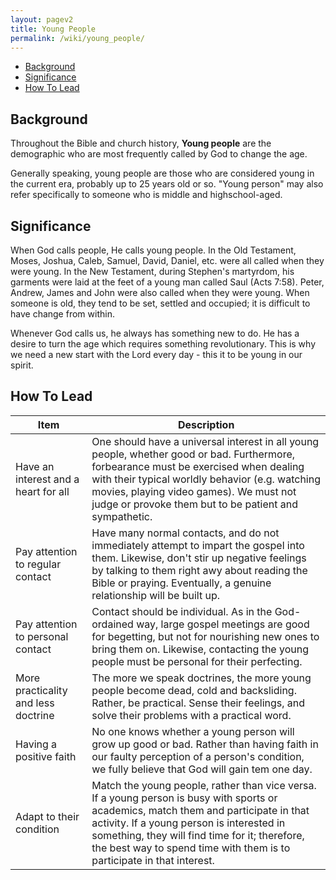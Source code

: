 ```yaml
---
layout: pagev2
title: Young People
permalink: /wiki/young_people/
---
```

- [Background](#background)
- [Significance](#significance)
- [How To Lead](#how-to-lead)

## Background

Throughout the Bible and church history, **Young people** are the demographic who are most frequently called by God to change the age.

Generally speaking, young people are those who are considered young in the current era, probably up to 25 years old or so. "Young person" may also refer specifically to someone who is middle and highschool-aged.

## Significance

When God calls people, He calls young people. In the Old Testament, Moses, Joshua, Caleb, Samuel, David, Daniel, etc. were all called when they were young. In the New Testament, during Stephen's martyrdom, his garments were laid at the feet of a young man called Saul (Acts 7:58). Peter, Andrew, James and John were also called when they were young. When someone is old, they tend to be set, settled and occupied; it is difficult to have change from within. 

Whenever God calls us, he always has something new to do. He has a desire to turn the age which requires something revolutionary. This is why we need a new start with the Lord every day - this it to be young in our spirit.

## How To Lead 

| Item | Description |
| --- | --- |
| Have an interest and a heart for all | One should have a universal interest in all young people, whether good or bad. Furthermore, forbearance must be exercised when dealing with their typical worldly behavior (e.g. watching movies, playing video games). We must not judge or provoke them but to be patient and sympathetic. |
| Pay attention to regular contact | Have many normal contacts, and do not immediately attempt to impart the gospel into them. Likewise, don't stir up negative feelings by talking to them right awy about reading the Bible or praying. Eventually, a genuine relationship will be built up. |
| Pay attention to personal contact | Contact should be individual. As in the God-ordained way, large gospel meetings are good for begetting, but not for nourishing new ones to bring them on. Likewise, contacting the young people must be personal for their perfecting. |
| More practicality and less doctrine | The more we speak doctrines, the more young people become dead, cold and backsliding. Rather, be practical. Sense their feelings, and solve their problems with a practical word. |
| Having a positive faith | No one knows whether a young person will grow up good or bad. Rather than having faith in our faulty perception of a person's condition, we fully believe that God will gain tem one day. |
| Adapt to their condition | Match the young people, rather than vice versa. If a young person is busy with sports or academics, match them and participate in that activity. If a young person is interested in something, they will find time for it; therefore, the best way to spend time with them is to participate in that interest. |